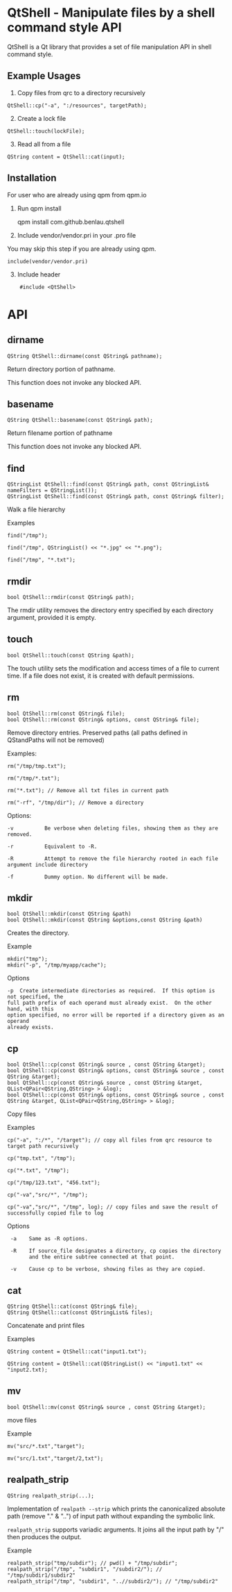 QtShell - Manipulate files by a shell command style API
===============================================

QtShell is a Qt library that provides a set of file manipulation API in shell command style.

Example Usages
---------

1) Copy files from qrc to a directory recursively

```
QtShell::cp("-a", ":/resources", targetPath);
```

2) Create a lock file  

```
QtShell::touch(lockFile);
```

3) Read all from a file

```
QString content = QtShell::cat(input);
```


Installation
------------

For user who are already using qpm from qpm.io

1) Run qpm install

    qpm install com.github.benlau.qtshell

2) Include vendor/vendor.pri in your .pro file

You may skip this step if you are already using qpm.

    include(vendor/vendor.pri)

3) Include header

```
    #include <QtShell>
```

API
===

dirname
-------

    QString QtShell::dirname(const QString& pathname);

Return directory portion of pathname.

This function does not invoke any blocked API.

basename
--------

    QString QtShell::basename(const QString& path);

Return filename portion of pathname

This function does not invoke any blocked API.

find
----

    QStringList QtShell::find(const QString& path, const QStringList& nameFilters = QStringList());
    QStringList QtShell::find(const QString& path, const QString& filter);

Walk a file hierarchy

Examples

    find("/tmp");

    find("/tmp", QStringList() << "*.jpg" << "*.png");
    
    find("/tmp", "*.txt");


rmdir
-----

    bool QtShell::rmdir(const QString& path);

The rmdir utility removes the directory entry specified by each directory argument, provided it is empty.

touch
-----

    bool QtShell::touch(const QString &path);

The touch utility sets the modification and access times of a file to current time.  If a file does not exist, it is created with default permissions.

rm
--

    bool QtShell::rm(const QString& file);
    bool QtShell::rm(const QString& options, const QString& file);

Remove directory entries. Preserved paths (all paths defined in QStandPaths will not be removed)

Examples:

    rm("/tmp/tmp.txt");

    rm("/tmp/*.txt");

    rm("*.txt"); // Remove all txt files in current path

    rm("-rf", "/tmp/dir"); // Remove a directory

Options:

    -v          Be verbose when deleting files, showing them as they are removed.

    -r          Equivalent to -R.

    -R          Attempt to remove the file hierarchy rooted in each file argument include directory

    -f          Dummy option. No different will be made.

mkdir
-----

    bool QtShell::mkdir(const QString &path)
    bool QtShell::mkdir(const QString &options,const QString &path)

Creates the directory.

Example

    mkdir("tmp");
    mkdir("-p", "/tmp/myapp/cache");

Options

    -p  Create intermediate directories as required.  If this option is not specified, the
    full path prefix of each operand must already exist.  On the other hand, with this
    option specified, no error will be reported if a directory given as an operand
    already exists.

cp
--

    bool QtShell::cp(const QString& source , const QString &target);
    bool QtShell::cp(const QString& options, const QString& source , const QString &target);
    bool QtShell::cp(const QString& source , const QString &target, QList<QPair<QString,QString> > &log);
    bool QtShell::cp(const QString& options, const QString& source , const QString &target, QList<QPair<QString,QString> > &log);

Copy files

Examples

    cp("-a", ":/*", "/target"); // copy all files from qrc resource to target path recursively

    cp("tmp.txt", "/tmp");

    cp("*.txt", "/tmp");

    cp("/tmp/123.txt", "456.txt");

    cp("-va","src/*", "/tmp");

    cp("-va","src/*", "/tmp", log); // copy files and save the result of successfully copied file to log

Options

     -a    Same as -R options.

     -R    If source_file designates a directory, cp copies the directory
           and the entire subtree connected at that point.

     -v    Cause cp to be verbose, showing files as they are copied.



cat
---

    QString QtShell::cat(const QString& file);
    QString QtShell::cat(const QStringList& files);

Concatenate and print files

Examples

    QString content = QtShell::cat("input1.txt"); 
    
    QString content = QtShell::cat(QStringList() << "input1.txt" << "input2.txt);

mv
--

    bool QtShell::mv(const QString& source , const QString &target);

move files

Example

    mv("src/*.txt","target");

    mv("src/1.txt","target/2,txt");
    
realpath_strip
--------------

    QString realpath_strip(...);

Implementation of `realpath --strip` which prints the canonicalized absolute path (remove "." & "..") of input path without expanding the symbolic link.

`realpath_strip` supports variadic arguments. It joins all the input path by "/"  then produces the output.

Example

    realpath_strip("tmp/subdir"); // pwd() + "/tmp/subdir";
    realpath_strip("/tmp", "subdir1", "/subdir2/"); // "/tmp/subdir1/subdir2"
    realpath_strip("/tmp", "subdir1", "..//subdir2/"); // "/tmp/subdir2"




